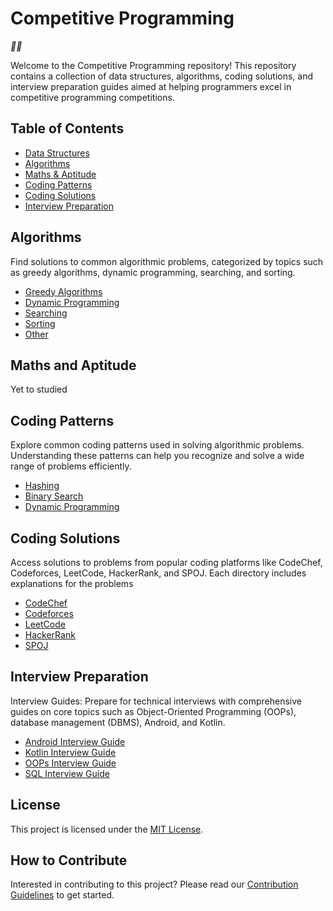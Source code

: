 # Competitive Programming
_🤔🤔_

Welcome to the Competitive Programming repository! This repository contains a collection of data structures, algorithms, coding solutions, and interview preparation guides aimed at helping programmers excel in competitive programming competitions.

## Table of Contents
- [Data Structures](./data-structures/README.md)
- [Algorithms](#algorithms)
- [Maths & Aptitude](#maths-and-aptitude)
- [Coding Patterns](#coding-patterns)
- [Coding Solutions](#coding-solutions)
- [Interview Preparation](#interview-preparation)

## Algorithms
Find solutions to common algorithmic problems, categorized by topics such as greedy algorithms, dynamic programming, searching, and sorting.

- [Greedy Algorithms](./algorithms/greedy/)
- [Dynamic Programming](./algorithms/dp/)
- [Searching](./algorithms/searching/)
- [Sorting](./algorithms/sorting/)
- [Other](./algorithms/other/)
  

## Maths and Aptitude
Yet to studied

## Coding Patterns
Explore common coding patterns used in solving algorithmic problems. Understanding these patterns can help you recognize and solve a wide range of problems efficiently.

- [Hashing](./coding-patterns/HASHING.md/)
- [Binary Search](./coding-patterns/BINARY-SEARCH.md/)
- [Dynamic Programming](./coding-patterns/DP.md/)

## Coding Solutions
Access solutions to problems from popular coding platforms like CodeChef, Codeforces, LeetCode, HackerRank, and SPOJ. Each directory includes explanations for the problems

- [CodeChef](./codechef/)
- [Codeforces](./codeforces/)
- [LeetCode](./leetcode/)
- [HackerRank](./hackerrank/)
- [SPOJ](./spoj/)

## Interview Preparation
Interview Guides: Prepare for technical interviews with comprehensive guides on core topics such as Object-Oriented Programming (OOPs), database management (DBMS), Android, and Kotlin.

- [Android Interview Guide](./ANDROID.md)
- [Kotlin Interview Guide](./KOTLIN.md)
- [OOPs Interview Guide](./OOPS.md)
- [SQL Interview Guide](./SQL.md)

## License
This project is licensed under the [MIT License](LICENSE).

## How to Contribute
Interested in contributing to this project? Please read our [Contribution Guidelines](CONTRIBUTING.md) to get started.
